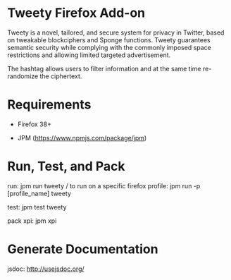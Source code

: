 # Tweety Firefox Add-on

Tweety is a novel, tailored, and secure system for privacy in Twitter, based on tweakable blockciphers and Sponge functions. Tweety guarantees semantic security while complying with the commonly imposed space restrictions and allowing limited targeted advertisement.

The hashtag allows users to filter information and at the same time re-randomize the ciphertext.


# Requirements

- Firefox 38+

- JPM (https://www.npmjs.com/package/jpm)



# Run, Test, and Pack

run: jpm run tweety / to run on a specific firefox profile: jpm run -p [profile_name] tweety 

test: jpm test tweety

pack xpi: jpm xpi



# Generate Documentation

jsdoc: http://usejsdoc.org/